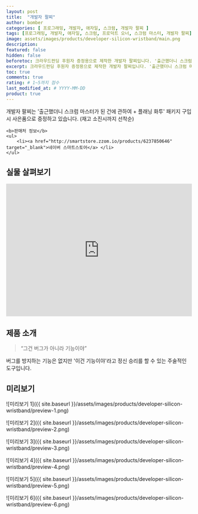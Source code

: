 ```yaml
---
layout: post
title:  "개발자 팔찌"
author: bomber
categories: [ 프로그래밍, 개발자, 애자일, 스크럼, 개발자 팔찌 ]
tags: [프로그래밍, 개발자, 애자일, 스크럼, 프로덕트 오너, 스크럼 마스터, 개발자 팔찌]
image: assets/images/products/developer-silicon-wristband/main.png
description: 
featured: false
hidden: false
beforetoc: 크라우드펀딩 후원자 증정용으로 제작한 개발자 팔찌입니다. '출근했더니 스크럼 마스터가 된 건에 관하여 + 플래닝 화투' 패키지 구입 시 사은품으로 증정하고 있습니다. (재고 소진시까지 선착순)
excerpt: 크라우드펀딩 후원자 증정용으로 제작한 개발자 팔찌입니다. '출근했더니 스크럼 마스터가 된 건에 관하여 + 플래닝 화투' 패키지 구입 시 사은품으로 증정하고 있습니다. (재고 소진시까지 선착순)
toc: true
comments: true
rating: # 1~5까지 점수
last_modified_at: # YYYY-MM-DD
product: true
---
```



<div class="note">
    <p>개발자 팔찌는 '출근했더니 스크럼 마스터가 된 건에 관하여 + 플래닝 화투' 패키지 구입 시 사은품으로 증정하고 있습니다. (재고 소진시까지 선착순)</p>

    <b>판매처 정보</b>
    <ul>
        <li><a href="http://smartstore.zzom.io/products/6237850646" target="_blank">네이버 스마트스토어</a> </li>
    </ul>

</div>

## 실물 살펴보기

<p><iframe style="width:100%;" height="360" src="https://www.youtube.com/embed/5mncU8PXsjQ?si=IXQgymBWjcVRMxyH" frameborder="0" allow="accelerometer; autoplay; clipboard-write; encrypted-media; gyroscope; picture-in-picture; web-share" allowfullscreen></iframe></p>

## 제품 소개

<blockquote>“그건 버그가 아니라 기능이야”</blockquote>

<p>
버그를 방지하는 기능은 없지만 '이건 기능이야'라고 정신 승리를 할 수 있는 주술적인 도구입니다.
</p>

## 미리보기

![미리보기 1]({{ site.baseurl }}/assets/images/products/developer-silicon-wristband/preview-1.png)

![미리보기 2]({{ site.baseurl }}/assets/images/products/developer-silicon-wristband/preview-2.png)

![미리보기 3]({{ site.baseurl }}/assets/images/products/developer-silicon-wristband/preview-3.png)

![미리보기 4]({{ site.baseurl }}/assets/images/products/developer-silicon-wristband/preview-4.png)

![미리보기 5]({{ site.baseurl }}/assets/images/products/developer-silicon-wristband/preview-5.png)

![미리보기 6]({{ site.baseurl }}/assets/images/products/developer-silicon-wristband/preview-6.png)